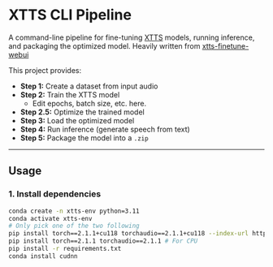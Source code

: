 # XTTS CLI Pipeline

A command-line pipeline for fine-tuning [XTTS](https://github.com/coqui-ai/TTS) models, running inference, and packaging the optimized model. Heavily written from [xtts-finetune-webui](https://github.com/daswer123/xtts-finetune-webui)

This project provides:
- **Step 1:** Create a dataset from input audio
- **Step 2:** Train the XTTS model
    - Edit epochs, batch size, etc. here.
- **Step 2.5:** Optimize the trained model
- **Step 3:** Load the optimized model
- **Step 4:** Run inference (generate speech from text)
- **Step 5:** Package the model into a `.zip`

---

## Usage

### 1. Install dependencies

```bash
conda create -n xtts-env python=3.11
conda activate xtts-env
# Only pick one of the two following
pip install torch==2.1.1+cu118 torchaudio==2.1.1+cu118 --index-url https://download.pytorch.org/whl/cu118 # For GPU
pip install torch==2.1.1 torchaudio==2.1.1 # For CPU
pip install -r requirements.txt
conda install cudnn
```
